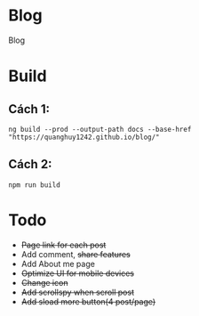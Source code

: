 ﻿# Blog
Blog

# Build 
## Cách 1:
`ng build --prod --output-path docs --base-href "https://quanghuy1242.github.io/blog/"`  

## Cách 2:
`npm run build`

# Todo
- ~~Page link for each post~~
- Add comment, ~~share features~~
- Add About me page
- ~~Optimize UI for mobile devices~~
- ~~Change icon~~
- ~~Add scrollspy when scroll post~~
- ~~Add sload more button(4 post/page)~~